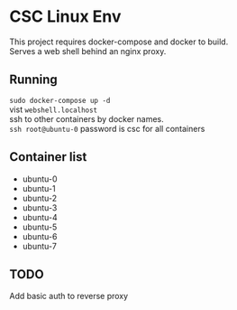 # CSC Linux Env

This project requires docker-compose and docker to build.  
Serves a web shell behind an nginx proxy.

## Running
`sudo docker-compose up -d`  
vist `webshell.localhost`  
ssh to other containers by docker names.  
`ssh root@ubuntu-0` 
password is csc for all containers

## Container list

- ubuntu-0
- ubuntu-1
- ubuntu-2
- ubuntu-3
- ubuntu-4
- ubuntu-5
- ubuntu-6
- ubuntu-7

## TODO


Add basic auth to reverse proxy
